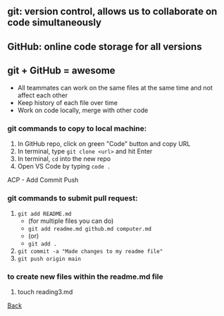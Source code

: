 ## git: version control, allows us to collaborate on code simultaneously
## GitHub: online code storage for all versions
## **git + GitHub = awesome**
- All teammates can work on the same files at the same time and not affect each other
- Keep history of each file over time
- Work on code locally, merge with other code

### **git commands to copy to local machine:** ###
1. In GitHub repo, click on green "Code" button and copy URL
2. In terminal, type `git clone <url>` and hit Enter
3. In terminal, `cd` into the new repo
4. Open VS Code by typing `code .`
  
ACP - Add Commit Push
  
### **git commands to submit pull request:** ###
1. `git add README.md`
   - (for multiple files you can do)
   - `git add readme.md github.md computer.md`
   - (or)
   - `git add .`
2. `git commit -a "Made changes to my readme file"`
3. `git push origin main`

### **to create new files within the readme.md file** ###
1. touch reading3.md


[Back](README.md)
